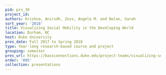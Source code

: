 ```yaml
---
pid: prs_39
project_id: 
authors: Krishna, Anirudh, Zoss, Angela M. and Nolan, Sarah
sort_year: '2018'
title: Visualizing Social Mobility in the Developing World
location: Durham, NC
host: Duke University
pres_date: Fall 2017 to Spring 2018
type: Year-long research-based course and project
grouping: semester
pres_url: https://bassconnections.duke.edu/project-teams/visualizing-social-mobility-developing-world-2017-2018
order: '095'
collection: presentations
---
```

